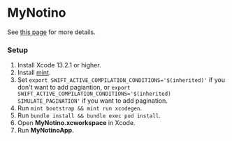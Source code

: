 # MyNotino

See [this page](https://github.com/RomanPodymov/notino-assignment/tree/cocoapods) for more details.

### Setup

1. Install Xcode 13.2.1 or higher.
2. Install [mint](https://github.com/yonaskolb/Mint).
3. Set `export SWIFT_ACTIVE_COMPILATION_CONDITIONS='$(inherited)'` if you don't want to add pagiantion, or `export SWIFT_ACTIVE_COMPILATION_CONDITIONS='$(inherited) SIMULATE_PAGINATION'` if you want to add pagination.
4. Run `mint bootstrap && mint run xcodegen`.
5. Run `bundle install && bundle exec pod install`.
6. Open **MyNotino.xcworkspace** in Xcode.
7. Run **MyNotinoApp**.
